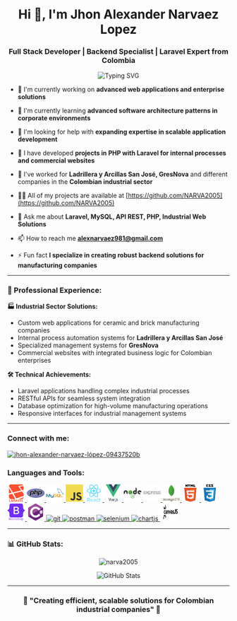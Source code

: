<h1 align="center">Hi 👋, I'm Jhon Alexander Narvaez Lopez</h1>
<h3 align="center">Full Stack Developer | Backend Specialist | Laravel Expert from Colombia</h3>

<p align="center">
  <img src="https://readme-typing-svg.herokuapp.com?font=Fira+Code&pause=1000&width=435&lines=Backend+Developer;Laravel+Expert;API+REST+Specialist;Database+Architect" alt="Typing SVG" />
</p>

- 🔭 I'm currently working on **advanced web applications and enterprise solutions**

- 🌱 I'm currently learning **advanced software architecture patterns in corporate environments**

- 🤝 I'm looking for help with **expanding expertise in scalable application development**

- 💼 I have developed **projects in PHP with Laravel for internal processes and commercial websites**

- 🏢 I've worked for **Ladrillera y Arcillas San José, GresNova** and different companies in the **Colombian industrial sector**

- 👨‍💻 All of my projects are available at [https://github.com/NARVA2005](https://github.com/NARVA2005)

- 💬 Ask me about **Laravel, MySQL, API REST, PHP, Industrial Web Solutions**

- 📫 How to reach me **alexnarvaez981@gmail.com**

- ⚡ Fun fact **I specialize in creating robust backend solutions for manufacturing companies**

---

<h3 align="left">💼 Professional Experience:</h3>

**🏭 Industrial Sector Solutions:**
- Custom web applications for ceramic and brick manufacturing companies
- Internal process automation systems for **Ladrillera y Arcillas San José**
- Specialized management systems for **GresNova**
- Commercial websites with integrated business logic for Colombian enterprises

**🛠️ Technical Achievements:**
- Laravel applications handling complex industrial processes
- RESTful APIs for seamless system integration
- Database optimization for high-volume manufacturing operations
- Responsive interfaces for industrial management systems

---

<h3 align="left">Connect with me:</h3>
<p align="left">
<a href="https://linkedin.com/in/jhon-alexander-narvaez-lópez-09437520b" target="blank"><img align="center" src="https://raw.githubusercontent.com/rahuldkjain/github-profile-readme-generator/master/src/images/icons/Social/linked-in-alt.svg" alt="jhon-alexander-narvaez-lópez-09437520b" height="30" width="40" /></a>
</p>

<h3 align="left">Languages and Tools:</h3>
<p align="left"> 
<a href="https://laravel.com/" target="_blank" rel="noreferrer"> <img src="https://raw.githubusercontent.com/devicons/devicon/master/icons/laravel/laravel-plain-wordmark.svg" alt="laravel" width="40" height="40"/> </a>
<a href="https://www.php.net" target="_blank" rel="noreferrer"> <img src="https://raw.githubusercontent.com/devicons/devicon/master/icons/php/php-original.svg" alt="php" width="40" height="40"/> </a> 
<a href="https://www.mysql.com/" target="_blank" rel="noreferrer"> <img src="https://raw.githubusercontent.com/devicons/devicon/master/icons/mysql/mysql-original-wordmark.svg" alt="mysql" width="40" height="40"/> </a> 
<a href="https://developer.mozilla.org/en-US/docs/Web/JavaScript" target="_blank" rel="noreferrer"> <img src="https://raw.githubusercontent.com/devicons/devicon/master/icons/javascript/javascript-original.svg" alt="javascript" width="40" height="40"/> </a> 
<a href="https://reactjs.org/" target="_blank" rel="noreferrer"> <img src="https://raw.githubusercontent.com/devicons/devicon/master/icons/react/react-original-wordmark.svg" alt="react" width="40" height="40"/> </a> 
<a href="https://vuejs.org/" target="_blank" rel="noreferrer"> <img src="https://raw.githubusercontent.com/devicons/devicon/master/icons/vuejs/vuejs-original-wordmark.svg" alt="vuejs" width="40" height="40"/> </a> 
<a href="https://nodejs.org" target="_blank" rel="noreferrer"> <img src="https://raw.githubusercontent.com/devicons/devicon/master/icons/nodejs/nodejs-original-wordmark.svg" alt="nodejs" width="40" height="40"/> </a> 
<a href="https://expressjs.com" target="_blank" rel="noreferrer"> <img src="https://raw.githubusercontent.com/devicons/devicon/master/icons/express/express-original-wordmark.svg" alt="express" width="40" height="40"/> </a> 
<a href="https://www.mongodb.com/" target="_blank" rel="noreferrer"> <img src="https://raw.githubusercontent.com/devicons/devicon/master/icons/mongodb/mongodb-original-wordmark.svg" alt="mongodb" width="40" height="40"/> </a> 
<a href="https://www.w3.org/html/" target="_blank" rel="noreferrer"> <img src="https://raw.githubusercontent.com/devicons/devicon/master/icons/html5/html5-original-wordmark.svg" alt="html5" width="40" height="40"/> </a> 
<a href="https://www.w3schools.com/css/" target="_blank" rel="noreferrer"> <img src="https://raw.githubusercontent.com/devicons/devicon/master/icons/css3/css3-original-wordmark.svg" alt="css3" width="40" height="40"/> </a> 
<a href="https://getbootstrap.com" target="_blank" rel="noreferrer"> <img src="https://raw.githubusercontent.com/devicons/devicon/master/icons/bootstrap/bootstrap-plain-wordmark.svg" alt="bootstrap" width="40" height="40"/> </a> 
<a href="https://www.w3schools.com/cs/" target="_blank" rel="noreferrer"> <img src="https://raw.githubusercontent.com/devicons/devicon/master/icons/csharp/csharp-original.svg" alt="csharp" width="40" height="40"/> </a> 
<a href="https://git-scm.com/" target="_blank" rel="noreferrer"> <img src="https://www.vectorlogo.zone/logos/git-scm/git-scm-icon.svg" alt="git" width="40" height="40"/> </a> 
<a href="https://postman.com" target="_blank" rel="noreferrer"> <img src="https://www.vectorlogo.zone/logos/getpostman/getpostman-icon.svg" alt="postman" width="40" height="40"/> </a> 
<a href="https://www.selenium.dev" target="_blank" rel="noreferrer"> <img src="https://raw.githubusercontent.com/detain/svg-logos/780f25886640cef088af994181646db2f6b1a3f8/svg/selenium-logo.svg" alt="selenium" width="40" height="40"/> </a> 
<a href="https://www.chartjs.org" target="_blank" rel="noreferrer"> <img src="https://www.chartjs.org/media/logo-title.svg" alt="chartjs" width="40" height="40"/> </a> 
<a href="https://canvasjs.com" target="_blank" rel="noreferrer"> <img src="https://raw.githubusercontent.com/Hardik0307/Hardik0307/master/assets/canvasjs-charts.svg" alt="canvasjs" width="40" height="40"/> </a> 
</p>

---

<h3 align="left">📊 GitHub Stats:</h3>
<p align="center">
  <img src="https://github-readme-streak-stats.herokuapp.com/?user=narva2005&theme=default" alt="narva2005" />
</p>

<p align="center">
  <img src="https://github-readme-stats.vercel.app/api?username=narva2005&show_icons=true&theme=default" alt="GitHub Stats" />
</p>

---

<h3 align="center">🌟 "Creating efficient, scalable solutions for Colombian industrial companies" 🌟</h3>

